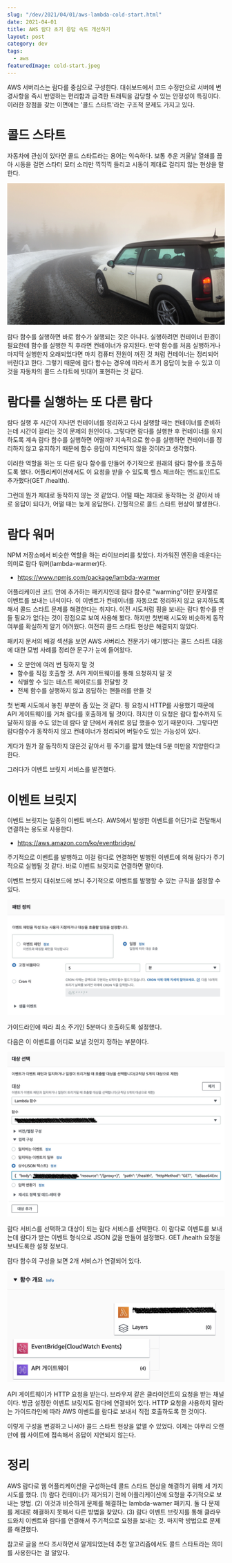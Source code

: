 ```yaml
---
slug: "/dev/2021/04/01/aws-lambda-cold-start.html"
date: 2021-04-01
title: AWS 람다 초기 응답 속도 개선하기
layout: post
category: dev
tags:
  - aws
featuredImage: cold-start.jpeg
---
```


AWS 서버리스는 람다를 중심으로 구성한다.
대쉬보드에서 코드 수정만으로 서버에 변경사항을 즉시 반영하는 편리함과 급격한 트래픽을 감당할 수 있는 안정성이 특징이다. 이러한 장점을 갖는 이면에는 '콜드 스타트'라는 구조적 문제도 가지고 있다.

# 콜드 스타트

자동차에 관심이 있다면 콜드 스타트라는 용어는 익숙하다.
보통 추운 겨울날 열쇄를 꼽아 시동을 걸면 스타터 모터 소리만 끽끽끽 들리고 시동이 제대로 걸리지 않는 현상을 말한다.

![출처: unsplash.com](cold-start.jpeg)

람다 함수를 실행하면 바로 함수가 실행되는 것은 아니다.
실행하려면 컨테이너 환경이 필요한데 함수를 실행한 직 후라면 컨테이너가 유지된다.
만약 함수를 처음 실행하거나 마지막 실행한지 오래되었다면 마치 컴퓨터 전원이 꺼진 것 처럼 컨테이너는 정리되어 버린다고 한다.
그렇기 때문에 람다 함수는 경우에 따라서 초기 응답이 늦을 수 있고 이것을 자동차의 콜드 스타트에 빗대어 표현하는 것 같다.

# 람다를 실행하는 또 다른 람다

람다 실행 후 시간이 지나면 컨테이너를 정리하고 다시 실행할 때는 컨테이너를 준비하는데 시간이 걸리는 것이 문제의 원인이다.
그렇다면 람다를 실행한 후 컨테이너를 유지하도록 계속 람다 함수를 실행하면 어떨까?
지속적으로 함수를 실행하면 컨테이너를 정리하지 않고 유지하기 때문에 함수 응답이 지연되지 않을 것이라고 생각했다.

이러한 역할을 하는 또 다른 람다 함수를 만들어 주기적으로 원래의 람다 함수를 호출하도록 했다.
어플리케이션에서도 이 요청을 받을 수 있도록 헬스 체크하는 엔드포인트도 추가했다(GET /health).

그런데 뭔가 제대로 동작하지 않는 것 같았다.
어떨 때는 제대로 동작하는 것 같아서 바로 응답이 되다가, 어떨 때는 늦게 응답한다.
간헐적으로 콜드 스타트 현상이 발생한다.

# 람다 워머

NPM 저장소에서 비슷한 역할을 하는 라이브러리를 찾았다.
차가워진 엔진을 데운다는 의미로 람다 워머(lambda-warmer)다.

- https://www.npmjs.com/package/lambda-warmer

어플리케이션 코드 안에 추가하는 패키지인데 람다 함수로 "warming"이란 문자열로 이벤트를 보내는 녀석이다.
이 이벤트가 컨테이너를 자동으로 정리하지 않고 유지하도록 해서 콜드 스타트 문제를 해결한다는 취지다.
이전 시도처럼 핑을 보내는 람다 함수를 만들 필요가 없다는 것이 장점으로 보여 사용해 봤다.
하지만 첫번째 시도와 비슷하게 동작 여부를 확실하게 알기 어려웠다.
여전히 콜드 스타트 현상은 해결되지 않았다.

패키지 문서의 배경 섹션을 보면 AWS 서버리스 전문가가 얘기했다는 콜드 스타트 대응에 대한 모범 사례를 정리한 문구가 눈에 들어왔다.

- 오 분안에 여러 번 핑하지 말 것
- 함수를 직접 호출할 것. API 게이트웨이를 통해 요청하지 말 것
- 식별할 수 있는 테스트 페이로드를 전달할 것
- 전체 함수를 실행하지 않고 응답하는 핸들러를 만들 것

첫 번째 시도에서 놓친 부분이 좀 있는 것 같다.
핑 요청시 HTTP를 사용했기 때문에 API 게이트웨이를 거쳐 람다를 호출하게 될 것이다.
하지만 이 요청은 람다 함수까지 도달하지 않을 수도 있는데 람다 앞 단에서 캐쉬로 응답 했을수 있기 때문이다.
그렇다면 람다함수가 동작하지 않고 컨테이너가 정리되어 버릴수도 있는 가능성이 있다.

게다가 뭔가 잘 동작하지 않은것 같아서 핑 주기를 짧게 했는데 5분 미만을 지양한다고 한다.

그러다가 이벤트 브릿지 서비스를 발견했다.

# 이벤트 브릿지

이벤트 브릿지는 일종의 이벤트 버스다. AWS에서 발생한 이벤트를 어딘가로 전달해서 연결하는 용도로 사용한다.

- https://aws.amazon.com/ko/eventbridge/

주기적으로 이벤트를 발행하고 이걸 람다로 연결하면 발행된 이벤트에 의해 람다가 주기적으로 실행될 것 같다.
바로 이벤트 브릿지로 연결하면 말이다.

이벤트 브릿지 대쉬보드에 보니 주기적으로 이벤트를 발행할 수 있는 규칙을 설정할 수 있다.

![AWS 이벤트 브릿지 - 패턴 정의](./pattern-def.jpg)

가이드라인에 따라 최소 주기인 5분마다 호출하도록 설정했다.

다음은 이 이벤트를 어디로 보낼 것인지 정하는 부분이다.

![AWS 이벤트 브릿지 - 대상 선택](./target-select.jpg)

람다 서비스를 선택하고 대상이 되는 람다 서비스를 선택한다.
이 람다로 이벤트를 보내는데 람다가 받는 이벤트 형식으로 JSON 값을 만들어 설정했다.
GET /health 요청을 보내도록한 설정 정보다.

람다 함수의 구성을 보면 2개 서비스가 연결되어 있다.

![AWS 람다 - 함수 개요](./function-info.jpg)

API 게이트웨이가 HTTP 요청을 받는다.
브라우져 같은 클라이언트의 요청을 받는 채널이다.
방금 설정한 이벤트 브릿지도 람다에 연결되어 있다.
HTTP 요청을 사용하지 말라는 가이드라인에 따라 AWS 이벤트를 람다로 보내서 직접 호출하도록 한 것이다.

이렇게 구성을 변경하고 나서야 콜드 스타트 현상을 없앨 수 있었다.
이제는 아무리 오랜만에 웹 사이트에 접속해서 응답이 지연되지 않는다.

# 정리

AWS 람다로 웹 어플리케이션을 구성하는데 콜드 스타드 현상을 해결하기 위해 세 가지 시도를 했다.
(1) 람다 컨테이너가 제거되기 전에 어플리케이션에 요청을 주기적으로 보내는 방법.
(2) 이것과 비슷하게 문제를 해결하는 lambda-wamer 패키지.
둘 다 문제를 제대로 해결하지 못해서 다른 방법을 찾았다.
(3) 람다 이벤트 브릿지를 통해 클라우드와치 이벤트와 람다를 연결해서 주기적으로 요청을 보내는 것.
마지막 방법으로 문제를 해결했다.

참고로 글을 쓰다 조사하면서 알게되었는데 추천 알고리즘에서도 콜드 스타트라는 의미를 사용한다는 걸 알았다.
